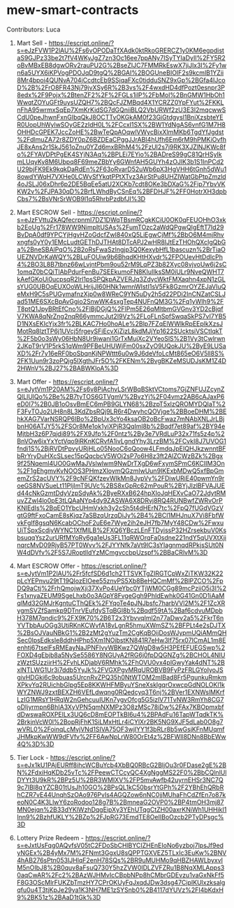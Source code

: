 # mew-smart-contracts

Contributors: Luca

1. Mart Sell - https://escript.online/?s=eJzFVW1P2lAU%2Fs6vOPODaTfXAdk0ktRkoGRERCZ1y0KM6egpdistaS9GJPz33be2t7fV4WKyJgZ7zn3Oc16ee7ppANy7ISyTYIaDyIl%2FY5R2oBvMBxEB8dgwORv2rauPU2G%2BseZIJC7FMMRkEswX7jiJlx3I%2Fy1wn6a5UYX6iKPVogPDOJqD9tgQ%2BGAI%2BOGUneBIOIF2s9kcmlB1YZii8Mr4bpoi4QUNvA704jCcdtcEb9SSjqaFXc0tidduSNZ9xGp%2BGfa4IJcoD%2B%2FrO8FR43Nj79jvXSy6R%2B3vs%2F4wxdHD4dfPozt0esnpr3P8edx%2F9Pojx%2BtenZF2%2F%2FGLs1ilP%2FbMol%2BnGMW1HbOh1WwqtZOYuGFt9uysUZQH7%2BQcFJZMBqd4X1YCRZZ0YpFYut%2FKKLnFhA95wrmxSqEp7XmKrKidSG7dGQniiBLQ2VbURWf2zU3E3I2mqcwwSCdU0peJhwnFxnGIbqQkJ8OCTTvOKGkAM0f23GiGtdgysl1BniXzsbteYER0UopUhWylwSOyGE2zIdH0L%2FCcxI1SX%2BW1YdNgAS6vnfG1M7H8OHHDcGPEK7JccZoHE%2BwTeQpAOqwlVWycBixXlmMKb6TgdYfJgdst%2FdlmuZA72r8ZDY0pZ6BZDEaCPggJJrABI4hUfh6Em6rM9hPMKiOvfhJE8xAns2r1SkJ561oZnu0YZd6mxBRhM4%2FzUI2s7j9RK3XJZlNJKWc8fo%2FYAVDPtPgEK4SYjN3Aq%2BPLEi7EYio%2BADreS99gC81QrHSyIkmLUqyKy8M6Ubpq8F69meZBbYy6GWnfAH5GUYh4zOJlK3b1S1InPCd2U29bjFK9Ek9kqkDaRdEn%2F63oRvarD52uWb6pX3HgVHH6tGnh5dWu18owdYWqH7VXHe0LCWvSfYkqtPPtXTvz3AjrStPu8UHZIWatGbPtpZmzld4oJSLJ06xDhr6p2DE5BqEe5atU2XCKb7cdt8OKe3bDXaG%2Fip7YbvVKKW2v%2FJPA30qD%2BrfLWhdByCSnEq%2BFDHJF%2FF0HotrXH3dpbCbs7%2BsVNrSrWOB9l1q5RhrbPzdbfJI%3D

2. Mart ESCROW Sell - https://escript.online/?s=eJzFVttu2kAQfecrpnmI7DZ1DWqTBsmRCgkKCiU0OK0qFEUOHhO3xkb2EoUg%2Fr178WW9NimpItUSAs%2FumTOzc2aWdQPgwQlgEftT7Id29BvDpA0df9YPCYjHgvHZoGdcfZwI840xQ5LiEgwCjMf%2BbO6M4mjRhvxngfs0yY0y1EMcLudtGEThDJTHAt8DTcAPJ2wHR8IJtEzTHOhQXcIgQbGa%2BneSBAlPqO%2B2oRsFwaSzIngjp3Q0KexybHfL1bascuzn%2BrTiaOUEZNVDrKaWQY%2BLuFOUiw9b6BhqdKHtHXvdr%2FPOUevHtDdIcPh4%2BO3L8B7tbnz66wLvjntPbm9ou52rM9LqPZ3b82Xyc08vjvoUw6j2sC1omqZ0bCQiTlAbPdurFenBu7SEEkumoFN8KIuIIksSM0iULr9NveQWHT7kAefGKoUi0ucpsqR2Irl1psSPQkpAZVERJq3ZdycWktFMXaqhn4xpN1zGLsYUG0UBOqEUXOoWLHrijJI60HNk1wmnWIstI1sV5Fk8GzmrOYZEJaVIuQeMxH9C5sPUGymafnzXjp0w8WReC9YN5uDy2h5d22PDi2InCNZatCSLJad51ME6SXcBpAvGgio2SnwWK4sxgTep4NUFnQM3G%2Fq1yWIh9%2FT8ptQ1JpyBRtEfCno%2FIBjDGjQ%2FlPm5E26qMltbmGVGnv3YD2cBjqfV7KWA8qNrZng2nqR66ymmcJut2I9Vz%2FLoFLnSpfSwqaSkPS7vI7YB5D1NXsEKIcYjx3fr%2BLKAC7Ho0hoALe%2Blp7FZqElWWlkRpEEplkXzsJMotRq8lztTP6j1UVcj5frgeySFiEcvXjZizL8kdMJjYp1622SUcktsiVSCtIqkT%2F5b0o3sWy06HbN8Ur9iwani1GrTxMujXc2VYeoSlS%2B1Vy3tCwlrwn2JKpT9rV1P5rkS1qWm9PFBeUHUWjFm00sxZyO9UQokJU%2ByE9LUSaXD%2Fr7y16eRF0boSbqnKjNPWttt6u0w9J6deVfoLcMt865eO6V5ll8S%2FK1Uun9r3zoPQjg5lXgthJFr5O%2FKENm%2BvgBKZeMSUDJsKM1Z4D2HWnV%2BJ27%2BABWKloA%3D

3. Mart Offer - https://escript.online/?s=eJytVm1P20AM%2Fs6v8PiAchvLSrWBqBSktVCtoms7GjZNFUJZcynZQlLlUlQo%2Be%2B7tyTOS6GTVgmV%2BvzYj%2F04vmz2AB6cAJaxP6eD0I7%2B0JB1oOsvBmEC6mPB9GLYN68%2BzpT5xlzQROMYDQIaT%2F3FvTOJo2UH8n8L3KdZbsRQj9LR6r4DwyhcQOVjge%2BBoeDHM%2BEhkXAG7VarNSRQP6IBo%2BpUx3cYo4ksaOB2oBcFwaz7mNAbXNLJrLBjbnH06ATJY5%2FSOr8Me1ok1yiXPjR3QqIml8b%2Bqdf7et89af%2BY94eMjtbH3z6P7qjdi89%2FX9Jfp%2F0ntz%2By3e7VRdLuP32x71fs5z4p%2BnVOw6ixYxYctVqo9iRKnKCRvfA1ivLgndYhy3LrzBM%2FCvkI8J7UVOG1fndi1S%2BjRVDtPpvyURjHLo05NooC6oQoow4LFmdqJpEIQHJkzwnntBFbRrYryDuHXcSLsec15pQqcbcV5WOj2sP7o6H8z3ft2AlZCWzBZk%2Bgx9f25Nqeml4UO0GwMaJVslwlwm9NwDrTXgD6wFxymSPmC6KCIIM3On%2F1gEhgmvKvNOOS3PHmzXloymQGzmIwUun9IKExbMDwQ5xfBpGmemZrS2acUVY%2F9cNFQKfzevWIkMn8JypVy%2FDiwURiE40pwmYn9roeGS8NVSueLt11PljImT9UVc%2BS8xGpRc62mPouR%2BYjJIzlBFVAJUEd44cNkGzmtDdyVzpSdyAk%2ByeRXxB624hpXIoJqHEXvCaO72JdytRMuvZZwl4lo0pE3tLQAaNYp4dy9ZASWA6X8DRvj8RQ4RUNBwfZWRvOrPKNlEdIs%2BqEO1YbcUHmVxkh3y2cSh5t4dHErN7tc%2FpQ7fUGdVGzVgtG9ftFxoCamE8sKjqz7aSBzqUrzqDiJy%2B4%2BCl1MHJnuX7Vi8FbfWvkFgIf8gsqN6KcabOChoF2uE6e7Wye2ih2eJH7fb7MyY48CDw%2FwxuUiTSpxScdiyWYNC1XfMlLB%2FXQ6YBczLEnFTDyissP32HZrsekbuV0KsbsuqqYsz2urURfMYoRy6ga1eUs3FL11qRWOrqFa0sdne221ndY5qUVXtXjinqrcMvD09RjyB57PT0Wvv%2FJYYNfk7aVt9lC3sYIagnmqdRPkjsSUt0NW4dDVfv%2F5S7JRoptlldYzMCmgvccbpUzspf%2BBaCRlvM%3D

4. Mart ESCROW Offer - https://escript.online/?s=eJytVm1P2lAU%2Fr5fcfSD6d1ch2TTSVKTgZIRGTCpWxZiTKW32K22pLcYEPnvu29tT19QlozEIOee55znvPS5Xb8BeHQCmMf%2BlPZCO%2FpDQ9aCtj%2FrhQmojwXji37XvPo4UeYbc0YTjWM0CGg89mcPziiO5i3I%2Fs1xnyaZEUM9SgeLhxb0o3AGpY8FvgeGgh9PhIdEwhk0G41Gn0D1iAaMqlMd32GMJrKgntuCThQEk%2FYqoTe4pJNJbsfc7harbVVl2M%2F1ZcXRygmSVZfSamkp9DTnrVEufdySTqBGl8b%2Bqdf59tA%2Baf6cdvuMDpbH378M7qndic9%2FX9K70%2B6T2x3YbvvqIml2n77aDwv2a5%2FkrT6nYVTbbAuOGg3UtiRKnKCWvfA18vLgnR5hmuXWmSZ%2BFPLt4e2sDJTX%2BsOJVauNBkG1%2B2zMt2gYuzTm2CgKqBOijDosWJypmUQiAMmQHSec0lpsEdksIe8ddhHPhp5Xm1NOibstKN841R7eHw3lf75rx07ICmAL1m8Eenhtj67tselFsRMEayNaJPNFIvyWBKwz7QWgD8w5H3PEfEFUEGSwp%2FOXD4gEbjb8a5NySe5586Y8NGUyA2fRG6j0fpDQGNZg%2BCHOL4NIUzWztSUzziirH%2FvhLKDjabV6RMhk%2FhOVU0vx4plGwyYak4dNT%2BxlNTLWG1Ur3i7ddb5YyJk%2FVGXPgvMRqUROBVB9FyPzFRLGYoIyoJSgivHDGki6c9obuas5UrcnRvZPQ35h0NtWTOM2mIBad8Fr5PgunkuRmkmXPkvYq2RUichbGlpg5Ep8KKWHFMByuYSneXsklgqrOxwcpGdNOLOKl1kWYZNWJ9zxtBEXZH6VEfLdwqng0RQedcyq3T6nj%2BVer1EXNWslMKrfLzIG1MRsY1HRqW2nGehcuuIUKn7ygvOfcg5G5izlV71TvNW3RmYh8CG7oDIjyrmpn6BhIA3XyVPN5qmNXMPz3O8zMSc78iDw%2FAx7KBOpmxbfdDwswaROXPElLx3UQ6cD8mEOPTkBI6u4%2BPAdFu16TapWTqdkTK%2BrkjnVcW0l%2BopRjFhK1SiLMxHtLr4iCYlXr2BK5NG9XJF5dLab0O8g7wVRL0%2FoinqLcMvjVNd1SIVA75OF3wjIYY1f3bRLr8b5wGsjKFnMUqmfJHMkpKwWW9dFVfv%2FF6AwNpLrW80OrEt4z%2BFWIl8DNn8BbEWw4Q%3D%3D

5. Tier Lock - https://escript.online/?s=eJx1kU1PAjEURff8ihcWCBuYcb4XbBQ0RBcG2BljOu3r0FDase2gE%2BN%2FdxiHqKDb25vTc%2FPeewCTCcyQC4XgNggMS22F0%2BbCQlnlUlDYYt3U9kR%2BPz5U%2BR3WMIXV%2FP5mvAwfb42uyrnEHSr3NC7Q9c7IBl8qYZCB01tUsJh10GO%2BPsQL1kC50bsrYtGPh%2F2YBhEhQRbRhCZR7vE44UnqhSzOAo976PvIs4AGQZow6nNC0jjMUhaFhCdZfEn7o87keoN0C4K3LlwY6zoRodoo128g7B%2BmneaG2OVP0%2BP4tmOH3mj87MN0ejqn%2B33dYKlWzhDqgEipXy3YEhUTqgCtZH00axrKNiWh1UHHikI1Inn9%2BzhfUKLY%2BZp%2FJpRG73EmdTE8OeIIBoOzcb2PTyDPsgc%3D

6. Lottery Prize Redeem - https://escript.online/?s=eJxtUsFqg0AQvfsV05tC2FDoSbCHlBYCIZHEnEIoNo6yzboj7lpsJf9edyNGEx%2B4yMx7M%2FNmt3GgxU8sQPPTGXVEZ5TLxIc3EuKw%2BNV4hAB276sPtn053IJHlqF2enH78SQs%2BR9uMUHMo9qHBZHAWLbyxvIM5nOIbJ8%2B0quv8aFsuQ730Y5hzZVW0IDLZVFZRu1B8NqXMLApps30aqCwAR%2Fc2%2BAzWJHMvIcCBpbNPp8hCMbrGDEvzu1vaGxNkFf5F8G3OScMlrFUKZbTmzHY7CPrOKUyFqJxqdJDw3dsg47CipIKUlxzksalgqfu0u4T3tjKpJe29ya1K3NH7ME1zSYSnb0%2B4117dYUVz%2FI4bKdxH9%2BK51z%2BAaD1tGk%3D
